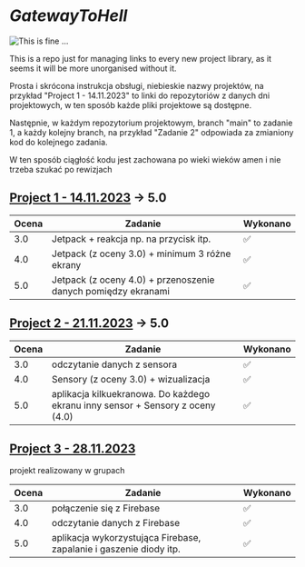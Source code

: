 # *GatewayToHell*

![This is fine ...](https://media.giphy.com/media/2UCt7zbmsLoCXybx6t/giphy.gif)

This is a repo just for managing links to every new project library, as it seems it will be more unorganised without it.

Prosta i skrócona instrukcja obsługi, niebieskie nazwy projektów, na przykład "Project 1 - 14.11.2023" to linki do repozytoriów z danych dni projektowych, w ten sposób każde pliki projektowe są dostępne.

Następnie, w każdym repozytorium projektowym, branch "main" to zadanie 1, a każdy kolejny branch, na przykład "Zadanie 2" odpowiada za zmianiony kod do kolejnego zadania.

W ten sposób ciągłość kodu jest zachowana po wieki wieków amen i nie trzeba szukać po rewizjach

## [Project 1 - 14.11.2023](https://github.com/Buczixo/Projekt1) -> 5.0
|Ocena|Zadanie|Wykonano|
|---|---|---|
|3.0|Jetpack + reakcja np. na przycisk itp.|✅|
|4.0|Jetpack (z oceny 3.0) + minimum 3 różne ekrany|✅|
|5.0|Jetpack (z oceny 4.0) + przenoszenie danych pomiędzy ekranami|✅|



## [Project 2 - 21.11.2023](https://github.com/Buczixo/Projekt2) -> 5.0
|Ocena|Zadanie|Wykonano|
|---|---|---|
|3.0|odczytanie danych z sensora|✅|
|4.0|Sensory (z oceny 3.0) + wizualizacja|✅|
|5.0|aplikacja kilkuekranowa. Do każdego ekranu inny sensor + Sensory z oceny (4.0)|✅|


## [Project 3 - 28.11.2023](https://github.com/Buczixo/Projekt4v2)
projekt realizowany w grupach

|Ocena|Zadanie|Wykonano|
|---|---|---|
|3.0|połączenie się z Firebase|✅|
|4.0|odczytanie danych z Firebase|✅|
|5.0|aplikacja wykorzystująca Firebase, zapalanie i gaszenie diody itp. |✅|

